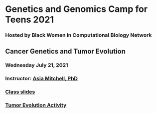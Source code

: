 # Genetics and Genomics Camp for Teens 2021
### Hosted by Black Women in Computational Biology Network

## Cancer Genetics and Tumor Evolution
### Wednesday July 21, 2021
### Instructor: [Asia Mitchell, PhD](https://www.linkedin.com/in/asiadmitchell/)

### [Class slides](https://docs.google.com/presentation/d/1ruIEDFAZAxvIqlcAXKSb7vcjHX3tWX3KbyBUJDPktvo/edit?usp=sharing)

### [Tumor Evolution Activity](https://github.com/asiadmitchell/BioinformaticsBootcamp/blob/main/tumor_evolution.ipynb)
